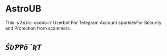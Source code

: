 # AstroUB
This is ƛsτʀ๏ υsєяъ๏т Userbot For Telegram Account sparklesFor Security and Protection from scammers.
# <i><b> `ṠƲƤƤṏƦƬ`</b></i>
